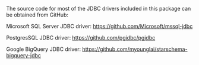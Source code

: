 The source code for most of the JDBC drivers included in this package can be obtained from GitHub:

Microsoft SQL Server JDBC driver: https://github.com/Microsoft/mssql-jdbc

PostgresSQL JDBC driver: https://github.com/pgjdbc/pgjdbc

Google BigQuery JDBC driver: https://github.com/myounglai/starschema-bigquery-jdbc

